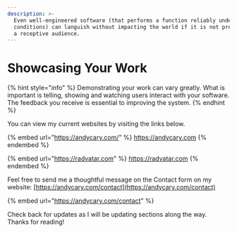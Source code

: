 ```yaml
---
description: >-
  Even well-engineered software (that performs a function reliably under given
  conditions) can languish without impacting the world if it is not presented to
  a receptive audience.
---
```


# Showcasing Your Work

{% hint style="info" %}
Demonstrating your work can vary greatly. What is important is telling, showing and watching users interact with your software. The feedback you receive is essential to improving the system.
{% endhint %}

You can view my current websites by visiting the links below.

{% embed url="https://andycary.com/" %}
https://andycary.com
{% endembed %}

{% embed url="https://radvatar.com" %}
https://radvatar.com
{% endembed %}

Feel free to send me a thoughtful message on the Contact form on my website: [https://andycary.com/contact](https://andycary.com/contact)

{% embed url="https://andycary.com/contact" %}

Check back for updates as I will be updating sections along the way. Thanks for reading!
